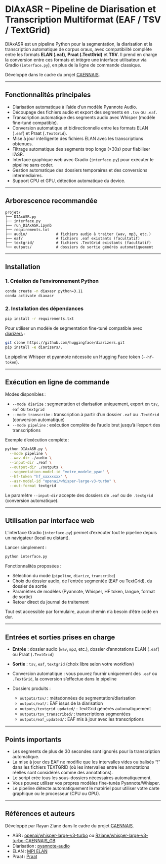 # DIAxASR – Pipeline de Diarisation et Transcription Multiformat (EAF / TSV / TextGrid)

DIAxASR est un pipeline Python pour la segmentation, la diarisation et la transcription automatique de corpus oraux, avec compatibilité complète entre les formats **ELAN (.eaf)**, **Praat (.TextGrid)** et **TSV**. Il prend en charge la conversion entre ces formats et intègre une interface utilisateur via Gradio (`interface.py`), en plus de la ligne de commande classique.

Développé dans le cadre du projet [CAENNAIS](https://crisco.unicaen.fr/caennais-corpus-audio-detudiants-natifs-et-non-natifs-en-interactions/).

---

## Fonctionnalités principales

* Diarisation automatique à l’aide d’un modèle Pyannote Audio.
* Découpage des fichiers audio et export des segments en `.tsv` ou `.eaf`.
* Transcription automatique des segments audio avec Whisper (modèle fine-tuné compatible).
* Conversion automatique et bidirectionnelle entre les formats ELAN (`.eaf`) et Praat (`.TextGrid`).
* Mise à jour intelligente des fichiers ELAN avec les transcriptions obtenues.
* Filtrage automatique des segments trop longs (>30s) pour fiabiliser l’ASR.
* Interface graphique web avec Gradio (`interface.py`) pour exécuter le pipeline sans coder.
* Gestion automatique des dossiers temporaires et des conversions intermédiaires.
* Support CPU et GPU, détection automatique du device.

---

## Arborescence recommandée

```
projet/
├── DIAxASR.py
├── interface.py
├── run_DIAxASR.ipynb
├── requirements.txt
├── audio/             # fichiers audio à traiter (wav, mp3, etc.)
├── eaf/               # fichiers .eaf existants (facultatif)
├── textgrid/          # fichiers .TextGrid existants (facultatif)
└── outputs/           # dossiers de sortie générés automatiquement
```

---

## Installation

### 1. Création de l’environnement Python

```bash
conda create -n diaxasr python=3.11
conda activate diaxasr
```

### 2. Installation des dépendances

```bash
pip install -r requirements.txt
```

Pour utiliser un modèle de segmentation fine-tuné compatible avec [diarizers](https://github.com/huggingface/diarizers) :

```bash
git clone https://github.com/huggingface/diarizers.git
pip install -e diarizers/.
```

Le pipeline Whisper et pyannote nécessite un Hugging Face token (`--hf-token`).

---

## Exécution en ligne de commande

Modes disponibles :

* `--mode diarize` : segmentation et diarisation uniquement, export en `tsv`, `eaf` ou `textgrid`
* `--mode transcribe` : transcription à partir d’un dossier `.eaf` ou `.TextGrid` (conversion automatique)
* `--mode pipeline` : exécution complète de l’audio brut jusqu’à l’export des transcriptions

Exemple d’exécution complète :

```bash
python DIAxASR.py \
  --mode pipeline \
  --wav-dir ./audio \
  --input-dir ./eaf \
  --output-dir ./outputs \
  --segmentation-model-id "votre_modele_pyan" \
  --hf-token "hf_xxxxxxxx" \
  --asr-model-id "openai/whisper-large-v3-turbo" \
  --out-format textgrid
```

Le paramètre `--input-dir` accepte des dossiers de `.eaf` ou de `.textgrid` (conversion automatique).

---

## Utilisation par interface web

L’interface Gradio (`interface.py`) permet d’exécuter tout le pipeline depuis un navigateur (local ou distant).

Lancer simplement :

```bash
python interface.py
```

Fonctionnalités proposées :

* Sélection du mode (`pipeline`, `diarize`, `transcribe`)
* Choix du dossier audio, de l’entrée segmentée (EAF ou TextGrid), du dossier de sortie
* Paramètres de modèles (Pyannote, Whisper, HF token, langue, format de sortie)
* Retour direct du journal de traitement

Tout est accessible par formulaire, aucun chemin n’a besoin d’être codé en dur.

---

## Entrées et sorties prises en charge

* **Entrée** : dossier audio (`wav`, `mp3`, etc.), dossier d’annotations ELAN (`.eaf`) ou Praat (`.TextGrid`)
* **Sortie** : `tsv`, `eaf`, `textgrid` (choix libre selon votre workflow)
* Conversion automatique : vous pouvez fournir uniquement des `.eaf` ou `.TextGrid`, la conversion s’effectue dans le pipeline
* Dossiers produits :

  * `outputs/tsv/` : métadonnées de segmentation/diarisation
  * `outputs/eaf/` : EAF issus de la diarisation
  * `outputs/textgrid_updated/` : TextGrid générés automatiquement
  * `outputs/tsv_transcribed/` : transcriptions segmentées
  * `outputs/eaf_updated/` : EAF mis à jour avec les transcriptions

---

## Points importants

* Les segments de plus de 30 secondes sont ignorés pour la transcription automatique.
* La mise à jour des EAF ne modifie que les intervalles vides ou balisés “!” dans les fichiers TEXTGRID (où les intervalles entre les annotations réelles sont considérés comme des annotations).
* Le script crée tous les sous-dossiers nécessaires automatiquement.
* Vous pouvez utiliser vos propres modèles fine-tunés Pyannote/Whisper.
* Le pipeline détecte automatiquement le matériel pour utiliser votre carte graphique ou le processeur (CPU ou GPU).

---

## Références et auteurs

Développé par Rayan Ziane dans le cadre du projet [CAENNAIS](https://crisco.unicaen.fr/caennais-corpus-audio-detudiants-natifs-et-non-natifs-en-interactions/).

* ASR : [openai/whisper-large-v3-turbo](https://huggingface.co/openai/whisper-large-v3-turbo) ou [Rziane/whisper-large-v3-turbo-CAENNAIS_GB](https://huggingface.co/Rziane/whisper-large-v3-turbo-CAENNAIS_GB)
* Diarisation : [pyannote-audio](https://github.com/pyannote/pyannote-audio)
* ELAN : [MPI ELAN](https://archive.mpi.nl/tla/elan)
* Praat : [Praat](https://www.fon.hum.uva.nl/praat/)
